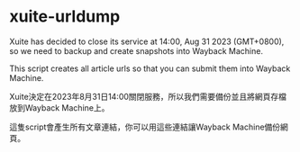 # xuite-urldump

Xuite has decided to close its service at 14:00, Aug 31 2023 (GMT+0800), so we need to backup and create snapshots into Wayback Machine.

This script creates all article urls so that you can submit them into Wayback Machine.

Xuite決定在2023年8月31日14:00關閉服務，所以我們需要備份並且將網頁存檔放到Wayback Machine上。

這隻script會產生所有文章連結，你可以用這些連結讓Wayback Machine備份網頁。
